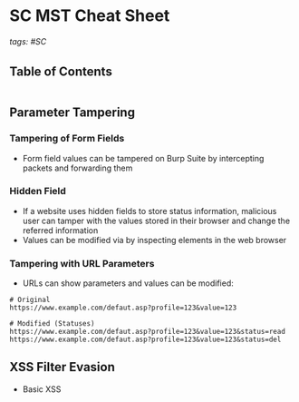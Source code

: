 # SC MST Cheat Sheet

###### tags: #SC 

## Table of Contents
```toc
```

## Parameter Tampering
### Tampering of Form Fields
- Form field values can be tampered on Burp Suite by intercepting packets and forwarding them

### Hidden Field
- If a website uses hidden fields to store status information, malicious user can tamper with the values stored in their browser and change the referred information
- Values can be modified via by inspecting elements in the web browser

### Tampering with URL Parameters
- URLs can show parameters and values can be modified:
```
# Original
https://www.example.com/defaut.asp?profile=123&value=123

# Modified (Statuses)
https://www.example.com/defaut.asp?profile=123&value=123&status=read
https://www.example.com/defaut.asp?profile=123&value=123&status=del
```

## XSS Filter Evasion
- Basic XSS 